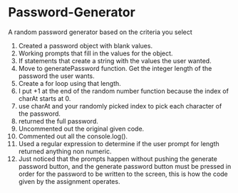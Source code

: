 # Password-Generator
A random password generator based on the criteria you select

1. Created a password object with blank values.
2. Working prompts that fill in the values for the object.
3. If statements that create a string with the values the user wanted.
4. Move to generatePassword function. Get the integer length of the password the user wants.
5. Create a for loop using that length.
6. I put +1 at the end of the random number function because the index of charAt starts at 0.
7. use charAt and your randomly picked index to pick each character of the password.
8. returned the full password.
9. Uncommented out the original given code.
10. Commented out all the console.log().
11. Used a regular expression to determine if the user prompt for length returned anything non numeric.
12. Just noticed that the prompts happen without pushing the generate password button, and the generate password
    button must be pressed in order for the password to be written to the screen, this is how the code given by
    the assignment operates.
